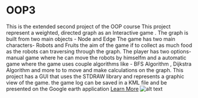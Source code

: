 # OOP3 
This is the extended second project of the OOP course 
This project represent a weighted, directed graph as an Interactive game . 
The graph is built from two main objects - Node and Edge
The game has two main characters- Robots and Fruits
the aim of the game if to collect as much food as the robots can traversing through the graph. 
The player has two options- manual game where he can move the robots by himselfm and a automatic game where the game uses couple algorithms like - BFS Algorithm , Dijkstra Algorithm and more to to move and make calculations on the graph. 
This project has a GUI that uses the STDRAW library and represents a graphic view of the game. 
the game log can be saved in a KML file and be presented on the Google earth application
[Learn More](https://github.com/yanashayev/OOP3/wiki)
![alt text](https://user-images.githubusercontent.com/57480476/72687014-c6d45900-3b02-11ea-86d6-5945d842f923.PNG)
